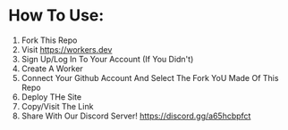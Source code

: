 # How To Use:
1. Fork This Repo
2. Visit https://workers.dev
3. Sign Up/Log In To Your Account (If You Didn't)
4. Create A Worker
5. Connect Your Github Account And Select The Fork YoU Made Of This Repo
6. Deploy THe Site
7. Copy/Visit The Link
8. Share With Our Discord Server!
https://discord.gg/a65hcbpfct
